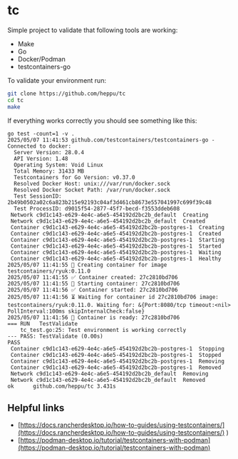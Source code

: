 # tc

Simple project to validate that following tools are working:

- Make
- Go
- Docker/Podman
- testcontainers-go

To validate your environment run:

```bash
git clone https://github.com/heppu/tc
cd tc
make
```

If everything works correctly you should see something like this:

```
go test -count=1 -v .
2025/05/07 11:41:53 github.com/testcontainers/testcontainers-go - Connected to docker:
  Server Version: 28.0.4
  API Version: 1.48
  Operating System: Void Linux
  Total Memory: 31433 MB
  Testcontainers for Go Version: v0.37.0
  Resolved Docker Host: unix:///var/run/docker.sock
  Resolved Docker Socket Path: /var/run/docker.sock
  Test SessionID: 2b49b0502a02c6a823b215e92193c04af3d461cb8673e557041997c699f39c48
  Test ProcessID: d9015f54-2877-45f7-becd-f3553ddeb608
 Network c9d1c143-e629-4e4c-a6e5-454192d2bc2b_default  Creating
 Network c9d1c143-e629-4e4c-a6e5-454192d2bc2b_default  Created
 Container c9d1c143-e629-4e4c-a6e5-454192d2bc2b-postgres-1  Creating
 Container c9d1c143-e629-4e4c-a6e5-454192d2bc2b-postgres-1  Created
 Container c9d1c143-e629-4e4c-a6e5-454192d2bc2b-postgres-1  Starting
 Container c9d1c143-e629-4e4c-a6e5-454192d2bc2b-postgres-1  Started
 Container c9d1c143-e629-4e4c-a6e5-454192d2bc2b-postgres-1  Waiting
 Container c9d1c143-e629-4e4c-a6e5-454192d2bc2b-postgres-1  Healthy
2025/05/07 11:41:55 🐳 Creating container for image testcontainers/ryuk:0.11.0
2025/05/07 11:41:55 ✅ Container created: 27c2810bd706
2025/05/07 11:41:55 🐳 Starting container: 27c2810bd706
2025/05/07 11:41:56 ✅ Container started: 27c2810bd706
2025/05/07 11:41:56 ⏳ Waiting for container id 27c2810bd706 image: testcontainers/ryuk:0.11.0. Waiting for: &{Port:8080/tcp timeout:<nil> PollInterval:100ms skipInternalCheck:false}
2025/05/07 11:41:56 🔔 Container is ready: 27c2810bd706
=== RUN   TestValidate
    tc_test.go:25: Test environment is working correctly
--- PASS: TestValidate (0.00s)
PASS
 Container c9d1c143-e629-4e4c-a6e5-454192d2bc2b-postgres-1  Stopping
 Container c9d1c143-e629-4e4c-a6e5-454192d2bc2b-postgres-1  Stopped
 Container c9d1c143-e629-4e4c-a6e5-454192d2bc2b-postgres-1  Removing
 Container c9d1c143-e629-4e4c-a6e5-454192d2bc2b-postgres-1  Removed
 Network c9d1c143-e629-4e4c-a6e5-454192d2bc2b_default  Removing
 Network c9d1c143-e629-4e4c-a6e5-454192d2bc2b_default  Removed
ok  	github.com/heppu/tc	3.431s
```

## Helpful links

- [https://docs.rancherdesktop.io/how-to-guides/using-testcontainers/](https://docs.rancherdesktop.io/how-to-guides/using-testcontainers/)
  )
- [https://podman-desktop.io/tutorial/testcontainers-with-podman](https://podman-desktop.io/tutorial/testcontainers-with-podman)
